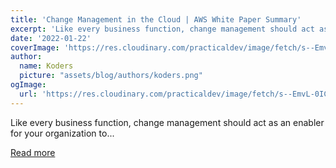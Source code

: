 ```yaml
---
title: 'Change Management in the Cloud | AWS White Paper Summary'
excerpt: 'Like every business function, change management should act as an enabler for your organization to...'
date: '2022-01-22'
coverImage: 'https://res.cloudinary.com/practicaldev/image/fetch/s--EmvL-0IC--/c_imagga_scale,f_auto,fl_progressive,h_420,q_auto,w_1000/https://dev-to-uploads.s3.amazonaws.com/uploads/articles/pcliculquzm5kf214pf4.png'
author:
  name: Koders
  picture: "assets/blog/authors/koders.png"
ogImage:
  url: 'https://res.cloudinary.com/practicaldev/image/fetch/s--EmvL-0IC--/c_imagga_scale,f_auto,fl_progressive,h_420,q_auto,w_1000/https://dev-to-uploads.s3.amazonaws.com/uploads/articles/pcliculquzm5kf214pf4.png'
---
```


Like every business function, change management should act as an enabler for your organization to...

[Read more](https://dev.to/awsmenacommunity/change-management-in-the-cloud-aws-white-paper-summary-2o47)
